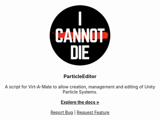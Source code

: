 <!-- PROJECT LOGO -->
<br />
<div align="center">
  <a href="https://github.com/ICannotDie/ParticleEditor">
    <img src="images/ICannotDie_Logo_1500x1500.png" alt="Logo" width="200px" height="200px" style="border-radius: 50%;">
  </a>

<h3 align="center">ParticleEditor</h3>

  <p align="center">
    A script for Virt-A-Mate to allow creation, management and editing of Unity Particle Systems. 
    <br />
    <br />
    <a href="https://github.com/ICannotDie/ParticleEditor/wiki"><strong>Explore the docs »</strong></a>
    <br />
    <br />
    <a href="https://github.com/ICannotDie/ParticleEditor/issues">Report Bug</a>
    |
    <a href="https://github.com/ICannotDie/ParticleEditor/issues">Request Feature</a>
  </p>
</div>
